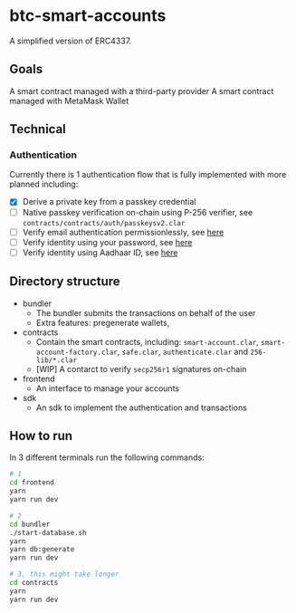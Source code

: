 # btc-smart-accounts

A simplified version of ERC4337.

## Goals

A smart contract managed with a third-party provider
A smart contract managed with MetaMask Wallet

## Technical

### Authentication

Currently there is 1 authentication flow that is fully implemented with more planned including:
- [X] Derive a private key from a passkey credential
- [ ] Native passkey verification on-chain using P-256 verifier, see `contracts/contracts/auth/passkeysv2.clar`
- [ ] Verify email authentication permissionlessly, see [here](https://docs.zk.email/architecture/on-chain)
- [ ] Verify identity using your password, see [here](https://docs.self.xyz/technical-docs/architecture)
- [ ] Verify identity using Aadhaar ID, see [here](https://documentation.anon-aadhaar.pse.dev/docs/proof)

## Directory structure

- bundler
  - The bundler submits the transactions on behalf of the user
  - Extra features: pregenerate wallets,
- contracts
  - Contain the smart contracts, including: `smart-account.clar`, `smart-account-factory.clar`, `safe.clar`, `authenticate.clar` and `256-lib/*.clar`
  - [WIP] A contarct to verify `secp256r1` signatures on-chain
- frontend
  - An interface to manage your accounts
- sdk
  - An sdk to implement the authentication and transactions

## How to run

In 3 different terminals run the following commands:

``` bash
# 1
cd frontend
yarn
yarn run dev

# 2
cd bundler
./start-database.sh
yarn
yarn db:generate
yarn run dev

# 3, this might take longer
cd contracts
yarn
yarn run dev
```

<!-- TODO
  1. Implement passkeys encryption/decryption and use secp256k1 to validate signature
  2. Minimal account abstraction, maybe a simple NFT transfer example
  3. Auth provider on the frontend: https://chatgpt.com/c/67d345c2-1424-8004-8f3c-d6f5cd2843de, https://react.dev/reference/react/useContext
  4. Modal for authentication
  5. Session for each sub-account
  6. EOA w/ social recovery
  7. Record video
  8. (BONUS) Verify passkey on-chain
 -->

